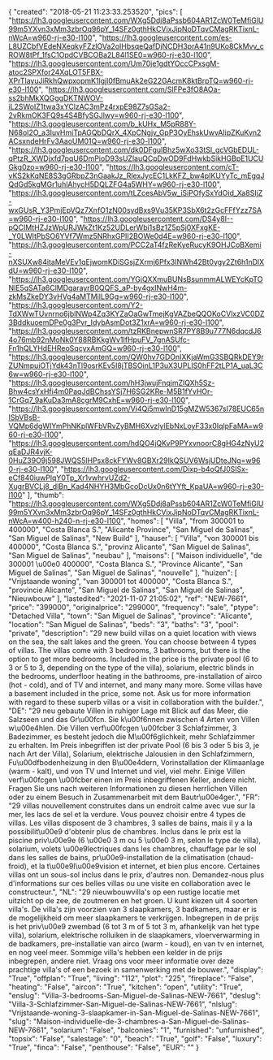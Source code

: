 {
"created": "2018-05-21 11:23:33.253520",
"pics": [
"https://lh3.googleusercontent.com/WXg5Ddj8aPssb604AR1ZcW0TeMfiGlU99m5YXvn3xMm3zbrOq96pY_14SFz0gthHkCVixJipNoDTqvCMagRKTixnL-nWcA=w960-rj-e30-l100",
"https://lh3.googleusercontent.com/es-L8UZCbfVEdeNXeqkyFZzlOVa2oIHbsqeQafDjNCDH3prA41n9UKo8CkMvv_cROW8tPf_1fsC1OpdCVBCOBa2L84l1SE0=w960-rj-e30-l100",
"https://lh3.googleusercontent.com/Um70je1gdtYOccCPxsgM-atoc2SPXfor24XqLOT5FBX-XPrTlayuJiRkhQwpxopmK1lgjl0fBmuAk2eG22GAcmK8ktBrpTQ=w960-rj-e30-l100",
"https://lh3.googleusercontent.com/SlFPe3fO8AOa-ss2bhMkXQGggDKTNWOV-iL2SWoIZ1twa3xYClzAC3mPz4rxpE98Z7sGSa2-2vRkmOK3FQ9s4S4BfySGJlwy=w960-rj-e30-l100",
"https://lh3.googleusercontent.com/b_kUHx_M5pR88Y-N68oI2O_a3IuvHmiTpAGQbDQrX_4XpCNgjv_GpP3OyEhskUwvAIipZKuKvn2ACsxndeHrFv3AaoUM01Q=w960-rj-e30-l100",
"https://lh3.googleusercontent.com/dk0DFguIBhz5wXo33tSI_gcVGbEDUL-qPtzR_XWDjxfd7pqU6DmPioD93sUZlauQCpDwOD9FdHwkbSikHGBpE1UCUGkg0zo=w960-rj-e30-l100",
"https://lh3.googleusercontent.com/cT-vKS2kKqNE8S3gGRbpZ3nGaakJz_RlexJycEC1LkKFZ_bw4pIKUYyTc_mEgqJQdGd5kgMGr1uhlAhycH5DQLZFG4a5WHY=w960-rj-e30-l100",
"https://lh3.googleusercontent.com/tLZcesAbV5w_iSiPOfySxYdOid_Xa8SIjZ-wxGUsR_Y3PmjEpVQz7XnfO1zN00sydBxs9Vu35KP3SbX6t2zGcFFfYzz7SA=w960-rj-e30-l100",
"https://lh3.googleusercontent.com/DS4y8I--pQCIMtHZJzWpURJWkZt1Kz52UDLerWbi1sBz1Z5pSj0XFxgKE-_Y0LWItPbSO6YVf7Wmz5NRhxGPII2BOWe0d4E=w960-rj-e30-l100",
"https://lh3.googleusercontent.com/PCC2aT4fzReKyeRucyK9OHJCoBXemi-nXSUXw84itaMeVEv1qEjwomKDiSGsjZXrmj6Pfx3INWh42Bt0ygy2Zt6h1nDlXdU=w960-rj-e30-l100",
"https://lh3.googleusercontent.com/YGjQXXmuBUNsBsunmmALWEYcKpTONlE5qSATa6ClMDgarayrB0QQFS_aP-by4gxINwH4m-zkMsZkeDY3vHVg4aMTMilL9Gg=w960-rj-e30-l100",
"https://lh3.googleusercontent.com/Y2-TdXWwTUvnrno6jblNWp4Zq3KYZaOaGwTmejKgVAZbeQQOKoCVlxzVC0DZ3BddkuoemDPe0g3Pvr_IdybAsmDot3Z1xrA=w960-rj-e30-l100",
"https://lh3.googleusercontent.com/tzRKBnepwnSR7PY8B9u777N6dqcdJ64o76mb92nMoNk0Y88RBKkgWv1IfHpuFV_7gnASUfc-Fn1hQLYHdEHReoSqcyxAmGQ=w960-rj-e30-l100",
"https://lh3.googleusercontent.com/QW0hv7GDOnIXKjaWmG3SBQRkDEY9rZUNmpuiOTjYdk43nTl9osrKEv5I8jTBSOinL1P3uX3UPLIS0hFF2tLP1A_uaL3C6w=w960-rj-e30-l100",
"https://lh3.googleusercontent.com/hH3jwujFnqjmZlQXh5Sz-Bhw4csYxHfi4m0PaqJdBChssYSj7H6SG2KRe-M5B1fYvHOr-1CrGq7_9aKuDa3mA8cgrM9CxhE=w960-rj-e30-l100",
"https://lh3.googleusercontent.com/Vi4Qi5mwInD15gMZW5367sI78EUC65nISbVBsB-VQMp6dgWIYmPhNKplWFbVRvZyBMH6XvzlylEbNxLoyF33x0IqlpFaMA=w960-rj-e30-l100",
"https://lh3.googleusercontent.com/hdQO4jQKvP9PYxvnoorC8gHG4zNyU2qEaDJR4vjK-0HuZ39O9j598JWQS5lHPsx8ckFYWv8GBXr29IkQSUV6WsjUDteJNg=w960-rj-e30-l100",
"https://lh3.googleusercontent.com/Dixp-b4oQfJ0SlSx-eCf840iuwPlqY0Tp_Xr1vwhrvUZd2-XugrBVCLj8_dlBn_Kad4NHYH3MbGcoDcUx0n6tYYft_KpaUA=w960-rj-e30-l100"
],
"thumb": "https://lh3.googleusercontent.com/WXg5Ddj8aPssb604AR1ZcW0TeMfiGlU99m5YXvn3xMm3zbrOq96pY_14SFz0gthHkCVixJipNoDTqvCMagRKTixnL-nWcA=w400-h240-n-rj-e30-l100",
"homes": [
"Villa",
"from 300001 to 400000",
"Costa Blanca S.",
"Alicante Province",
"San Miguel de Salinas",
"San Miguel de Salinas",
"New Build"
],
"hauser": [
"Villa",
"von 300001 bis 400000",
"Costa Blanca S.",
"provinz Alicante",
"San Miguel de Salinas",
"San Miguel de Salinas",
"neubau"
],
"maisons": [
"Maison individuelle",
"de 300001 \u00e0 400000",
"Costa Blanca S.",
"Province Alicante",
"San Miguel de Salinas",
"San Miguel de Salinas",
"nouvelle"
],
"huizen": [
"Vrijstaande woning",
"van 300001 tot 400000",
"Costa Blanca S.",
"provincie Alicante",
"San Miguel de Salinas",
"San Miguel de Salinas",
"Nieuwbouw"
],
"lastedited": "2021-11-07 21:05:02",
"ref": "NEW-7661",
"price": "399000",
"originalprice": "299000",
"frequency": "sale",
"ptype": "Detached Villa",
"town": "San Miguel de Salinas",
"province": "Alicante",
"location": "San Miguel de Salinas",
"beds": "3",
"baths": "3",
"pool": "private",
"description": "29 new build villas on a quiet location with views on the sea, the salt lakes  and the green. You can choose between 4 types of villas. The villas come  with 3 bedrooms, 3 bathrooms, but there is the option to get more bedrooms.  Included in the price is the private pool (6 to 3 or 5 to 3, depending on the  type of the villa), solarium, electric blinds in the bedrooms, underfloor  heating in the bathrooms, pre-installation of airco (hot - cold), and of TV and  internet, and many many more. Some villas have a basement included in the  price, some not. Ask us for more information with regard to these superb villas or a visit in collaboration with the builder.",
"DE": "29 neu gebaute Villen in ruhiger Lage mit Blick auf das Meer, die Salzseen und das Gr\u00fcn. Sie k\u00f6nnen zwischen 4 Arten von Villen w\u00e4hlen. Die Villen verf\u00fcgen \u00fcber 3 Schlafzimmer, 3 Badezimmer, es besteht jedoch die M\u00f6glichkeit, mehr Schlafzimmer zu erhalten. Im Preis inbegriffen ist der private Pool (6 bis 3 oder 5 bis 3, je nach Art der Villa), Solarium, elektrische Jalousien in den Schlafzimmern, Fu\u00dfbodenheizung in den B\u00e4dern, Vorinstallation der Klimaanlage (warm - kalt), und von TV und Internet und viel, viel mehr. Einige Villen verf\u00fcgen \u00fcber einen im Preis inbegriffenen Keller, andere nicht. Fragen Sie uns nach weiteren Informationen zu diesen herrlichen Villen oder zu einem Besuch in Zusammenarbeit mit dem Bautr\u00e4ger.",
"FR": "29 villas nouvellement construites dans un endroit calme avec vue sur la mer, les lacs de sel et la verdure. Vous pouvez choisir entre 4 types de villas. Les villas disposent de 3 chambres, 3 salles de bains, mais il y a la possibilit\u00e9 d'obtenir plus de chambres. Inclus dans le prix est la piscine priv\u00e9e (6 \u00e0 3 m ou 5 \u00e0 3 m, selon le type de villa), solarium, volets \u00e9lectriques dans les chambres, chauffage par le sol dans les salles de bains, pr\u00e9-installation de la climatisation (chaud-froid), et la t\u00e9l\u00e9vision et internet, et bien plus encore. Certaines villas ont un sous-sol inclus dans le prix, d'autres non. Demandez-nous plus d'informations sur ces belles villas ou une visite en collaboration avec le constructeur.",
"NL": "29 nieuwbouwvilla's op een rustige locatie met uitzicht op de zee, de zoutmeren en het groen. U kunt kiezen uit 4 soorten villa's. De villa's zijn voorzien van 3 slaapkamers, 3 badkamers, maar er is de mogelijkheid om meer slaapkamers te verkrijgen. Inbegrepen in de prijs is het priv\u00e9 zwembad (6 tot 3 m of 5 tot 3 m, afhankelijk van het type villa), solarium, elektrische rolluiken in de slaapkamers, vloerverwarming in de badkamers, pre-installatie van airco (warm - koud), en van tv en internet, en nog veel meer. Sommige villa's hebben een kelder in de prijs inbegrepen, andere niet. Vraag ons voor meer informatie over deze prachtige villa's of een bezoek in samenwerking met de bouwer.",
"display": "True",
"offplan": "True",
"living": "112",
"plot": "225",
"fireplace": "False",
"heating": "False",
"aircon": "True",
"kitchen": "open",
"utility": "True",
"enslug": "Villa-3-bedrooms-San-Miguel-de-Salinas-NEW-7661",
"deslug": "Villa-3-Schlafzimmer-San-Miguel-de-Salinas-NEW-7661",
"nlslug": "Vrijstaande-woning-3-slaapkamer-in-San-Miguel-de-Salinas-NEW-7661",
"slug": "Maison-individuelle-de-3-chambres-a-San-Miguel-de-Salinas-NEW-7661",
"solarium": "False",
"balconies": "1",
"furnished": "unfurnished",
"topsix": "False",
"salestage": "0",
"beach": "True",
"golf": "False",
"luxury": "True",
"finca": "False",
"penthouse": "False",
"EUR": ""
}